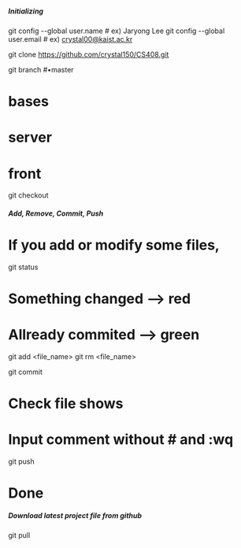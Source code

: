 

##### Initializing #####

git config --global user.name <Your Name> # ex) Jaryong Lee
git config --global user.email <Your KAIST email> # ex) crystal00@kaist.ac.kr

git clone https://github.com/crystal150/CS408.git

git branch
#•master
# bases
# server
# front

git checkout <Your Workstation>


##### Add, Remove, Commit, Push #####

# If you add or modify some files,
git status
# Something changed --> red
# Allready commited --> green

git add <file_name>
git rm <file_name>

git commit
# Check file shows
# Input comment without # and :wq

git push
# Done


##### Download latest project file from github #####

git pull
